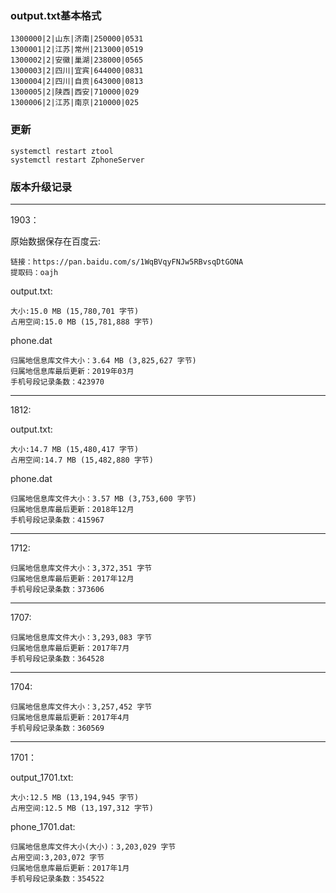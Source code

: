 ### output.txt基本格式

	1300000|2|山东|济南|250000|0531
	1300001|2|江苏|常州|213000|0519
	1300002|2|安徽|巢湖|238000|0565
	1300003|2|四川|宜宾|644000|0831
	1300004|2|四川|自贡|643000|0813
	1300005|2|陕西|西安|710000|029
	1300006|2|江苏|南京|210000|025


### 更新

	systemctl restart ztool
	systemctl restart ZphoneServer

### 版本升级记录

---

1903：

原始数据保存在百度云:

	链接：https://pan.baidu.com/s/1WqBVqyFNJw5RBvsqDtGONA 
	提取码：oajh 

output.txt:

	
	大小:15.0 MB (15,780,701 字节)
	占用空间:15.0 MB (15,781,888 字节)

phone.dat

	归属地信息库文件大小：3.64 MB (3,825,627 字节)
	归属地信息库最后更新：2019年03月
	手机号段记录条数：423970

---

1812:

output.txt:

	
	大小:14.7 MB (15,480,417 字节)
	占用空间:14.7 MB (15,482,880 字节)

phone.dat

	归属地信息库文件大小：3.57 MB (3,753,600 字节)
	归属地信息库最后更新：2018年12月
	手机号段记录条数：415967

---
1712:

	归属地信息库文件大小：3,372,351 字节
	归属地信息库最后更新：2017年12月
	手机号段记录条数：373606

---
1707:

	归属地信息库文件大小：3,293,083 字节
	归属地信息库最后更新：2017年7月
	手机号段记录条数：364528

---

1704:

 	归属地信息库文件大小：3,257,452 字节
	归属地信息库最后更新：2017年4月
	手机号段记录条数：360569

---

1701：

output_1701.txt:

	大小:12.5 MB (13,194,945 字节)
	占用空间:12.5 MB (13,197,312 字节)

 
phone_1701.dat:

	归属地信息库文件大小(大小)：3,203,029 字节
	占用空间:3,203,072 字节
	归属地信息库最后更新：2017年1月
	手机号段记录条数：354522
	